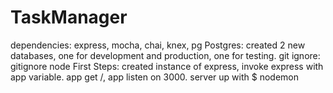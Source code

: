 # TaskManager
dependencies: express, mocha, chai, knex, pg
Postgres: created 2 new databases, one for development and production, one for testing.
git ignore: gitignore node
First Steps: created instance of express, invoke express with app variable. app get /, app listen on 3000. server up with $ nodemon
